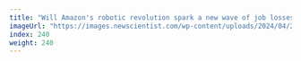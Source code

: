 ```yaml
---
title: "Will Amazon's robotic revolution spark a new wave of job losses?"
imageUrl: "https://images.newscientist.com/wp-content/uploads/2024/04/23134758/SEI_200991789.jpg?width=788"
index: 240
weight: 240
---
```

